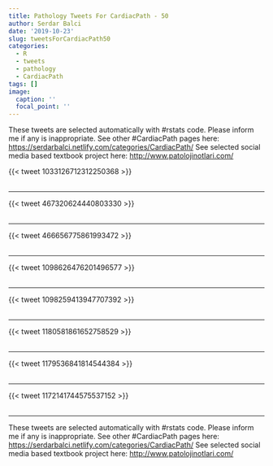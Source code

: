 ```yaml
---
title: Pathology Tweets For CardiacPath - 50
author: Serdar Balci
date: '2019-10-23'
slug: tweetsForCardiacPath50
categories:
  - R
  - tweets
  - pathology
  - CardiacPath
tags: []
image:
  caption: ''
  focal_point: ''
---
```



These tweets are selected automatically with #rstats code. Please inform me if any is inappropriate.
See other #CardiacPath pages here: https://serdarbalci.netlify.com/categories/CardiacPath/ 
See selected social media based textbook project here: http://www.patolojinotlari.com/

{{< tweet 1033126712312250368 >}}
<br>
<br>
<hr>
{{< tweet 467320624440803330 >}}
<br>
<br>
<hr>
{{< tweet 466656775861993472 >}}
<br>
<br>
<hr>
{{< tweet 1098626476201496577 >}}
<br>
<br>
<hr>
{{< tweet 1098259413947707392 >}}
<br>
<br>
<hr>
{{< tweet 1180581861652758529 >}}
<br>
<br>
<hr>
{{< tweet 1179536841814544384 >}}
<br>
<br>
<hr>
{{< tweet 1172141744575537152 >}}
<br>
<br>
<hr>


These tweets are selected automatically with #rstats code. Please inform me if any is inappropriate.
See other #CardiacPath pages here: https://serdarbalci.netlify.com/categories/CardiacPath/ 
See selected social media based textbook project here: http://www.patolojinotlari.com/
